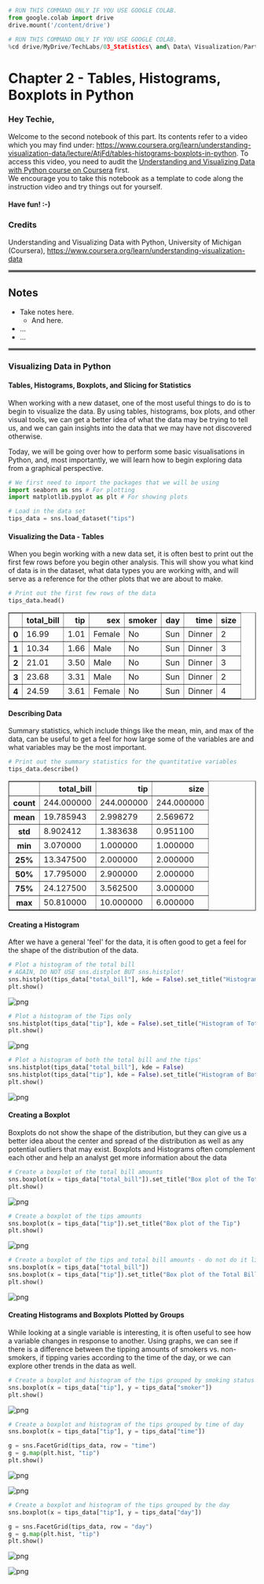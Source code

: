 ```python
# RUN THIS COMMAND ONLY IF YOU USE GOOGLE COLAB.
from google.colab import drive
drive.mount('/content/drive')
```


```python
# RUN THIS COMMAND ONLY IF YOU USE GOOGLE COLAB.
%cd drive/MyDrive/TechLabs/03_Statistics\ and\ Data\ Visualization/Part\ B\ -\ Univariate\ Data
```

# Chapter 2 - Tables, Histograms, Boxplots in Python  
### Hey Techie,
Welcome to the second notebook of this part. Its contents refer to a video which you may find under: https://www.coursera.org/learn/understanding-visualization-data/lecture/AtjFd/tables-histograms-boxplots-in-python. To access this video, you need to audit the [Understanding and Visualizing Data with Python course on Coursera](https://www.coursera.org/learn/understanding-visualization-data) first.   
We encourage you to take this notebook as a template to code along the instruction video and try things out for yourself.
#### Have fun! :-)   
   
### Credits
Understanding and Visualizing Data with Python, University of Michigan (Coursera), https://www.coursera.org/learn/understanding-visualization-data
   
<hr style="border:2px solid gray"> </hr>   
   
## Notes

* Take notes here.
    * And here.
* ...
* ...

<hr style="border:2px solid gray"> </hr>   


### Visualizing Data in Python
#### Tables, Histograms, Boxplots, and Slicing for Statistics

When working with a new dataset, one of the most useful things to do is to begin to visualize the data. By using tables, histograms, box plots, and other visual tools, we can get a better idea of what the data may be trying to tell us, and we can gain insights into the data that we may have not discovered otherwise.

Today, we will be going over how to perform some basic visualisations in Python, and, most importantly, we will learn how to begin exploring data from a graphical perspective.


```python
# We first need to import the packages that we will be using
import seaborn as sns # For plotting
import matplotlib.pyplot as plt # For showing plots

# Load in the data set
tips_data = sns.load_dataset("tips")
```

#### Visualizing the Data - Tables
When you begin working with a new data set,  it is often best to print out the first few rows before you begin other analysis. This will show you what kind of data is in the dataset, what data types you are working with, and will serve as a reference for the other plots that we are about to make. 


```python
# Print out the first few rows of the data
tips_data.head()
```




<div>
<style scoped>
    .dataframe tbody tr th:only-of-type {
        vertical-align: middle;
    }

    .dataframe tbody tr th {
        vertical-align: top;
    }

    .dataframe thead th {
        text-align: right;
    }
</style>
<table border="1" class="dataframe">
  <thead>
    <tr style="text-align: right;">
      <th></th>
      <th>total_bill</th>
      <th>tip</th>
      <th>sex</th>
      <th>smoker</th>
      <th>day</th>
      <th>time</th>
      <th>size</th>
    </tr>
  </thead>
  <tbody>
    <tr>
      <th>0</th>
      <td>16.99</td>
      <td>1.01</td>
      <td>Female</td>
      <td>No</td>
      <td>Sun</td>
      <td>Dinner</td>
      <td>2</td>
    </tr>
    <tr>
      <th>1</th>
      <td>10.34</td>
      <td>1.66</td>
      <td>Male</td>
      <td>No</td>
      <td>Sun</td>
      <td>Dinner</td>
      <td>3</td>
    </tr>
    <tr>
      <th>2</th>
      <td>21.01</td>
      <td>3.50</td>
      <td>Male</td>
      <td>No</td>
      <td>Sun</td>
      <td>Dinner</td>
      <td>3</td>
    </tr>
    <tr>
      <th>3</th>
      <td>23.68</td>
      <td>3.31</td>
      <td>Male</td>
      <td>No</td>
      <td>Sun</td>
      <td>Dinner</td>
      <td>2</td>
    </tr>
    <tr>
      <th>4</th>
      <td>24.59</td>
      <td>3.61</td>
      <td>Female</td>
      <td>No</td>
      <td>Sun</td>
      <td>Dinner</td>
      <td>4</td>
    </tr>
  </tbody>
</table>
</div>



#### Describing Data
Summary statistics, which include things like the mean, min, and max of the data, can be useful to get a feel for how large some of the variables are and what variables may be the most important. 


```python
# Print out the summary statistics for the quantitative variables
tips_data.describe()
```




<div>
<style scoped>
    .dataframe tbody tr th:only-of-type {
        vertical-align: middle;
    }

    .dataframe tbody tr th {
        vertical-align: top;
    }

    .dataframe thead th {
        text-align: right;
    }
</style>
<table border="1" class="dataframe">
  <thead>
    <tr style="text-align: right;">
      <th></th>
      <th>total_bill</th>
      <th>tip</th>
      <th>size</th>
    </tr>
  </thead>
  <tbody>
    <tr>
      <th>count</th>
      <td>244.000000</td>
      <td>244.000000</td>
      <td>244.000000</td>
    </tr>
    <tr>
      <th>mean</th>
      <td>19.785943</td>
      <td>2.998279</td>
      <td>2.569672</td>
    </tr>
    <tr>
      <th>std</th>
      <td>8.902412</td>
      <td>1.383638</td>
      <td>0.951100</td>
    </tr>
    <tr>
      <th>min</th>
      <td>3.070000</td>
      <td>1.000000</td>
      <td>1.000000</td>
    </tr>
    <tr>
      <th>25%</th>
      <td>13.347500</td>
      <td>2.000000</td>
      <td>2.000000</td>
    </tr>
    <tr>
      <th>50%</th>
      <td>17.795000</td>
      <td>2.900000</td>
      <td>2.000000</td>
    </tr>
    <tr>
      <th>75%</th>
      <td>24.127500</td>
      <td>3.562500</td>
      <td>3.000000</td>
    </tr>
    <tr>
      <th>max</th>
      <td>50.810000</td>
      <td>10.000000</td>
      <td>6.000000</td>
    </tr>
  </tbody>
</table>
</div>



#### Creating a Histogram

After we have a general 'feel' for the data, it is often good to get a feel for the shape of the distribution of the data.


```python
# Plot a histogram of the total bill
# AGAIN, DO NOT USE sns.distplot BUT sns.histplot!
sns.histplot(tips_data["total_bill"], kde = False).set_title("Histogram of Total Bill")
plt.show()
```


    
![png](output_11_0.png)
    



```python
# Plot a histogram of the Tips only
sns.histplot(tips_data["tip"], kde = False).set_title("Histogram of Total Tip")
plt.show()
```


    
![png](output_12_0.png)
    



```python
# Plot a histogram of both the total bill and the tips'
sns.histplot(tips_data["total_bill"], kde = False)
sns.histplot(tips_data["tip"], kde = False).set_title("Histogram of Both Tip Size and Total Bill")
plt.show()
```


    
![png](output_13_0.png)
    


#### Creating a Boxplot

Boxplots do not show the shape of the distribution, but they can give us a better idea about the center and spread of the distribution as well as any potential outliers that may exist. Boxplots and Histograms often complement each other and help an analyst get more information about the data


```python
# Create a boxplot of the total bill amounts
sns.boxplot(x = tips_data["total_bill"]).set_title("Box plot of the Total Bill")
plt.show()
```


    
![png](output_15_0.png)
    



```python
# Create a boxplot of the tips amounts
sns.boxplot(x = tips_data["tip"]).set_title("Box plot of the Tip")
plt.show()
```


    
![png](output_16_0.png)
    



```python
# Create a boxplot of the tips and total bill amounts - do not do it like this
sns.boxplot(x = tips_data["total_bill"])
sns.boxplot(x = tips_data["tip"]).set_title("Box plot of the Total Bill and Tips")
plt.show()
```


    
![png](output_17_0.png)
    


#### Creating Histograms and Boxplots Plotted by Groups

While looking at a single variable is interesting, it is often useful to see how a variable changes in response to another. Using graphs, we can see if there is a difference between the tipping amounts of smokers vs. non-smokers, if tipping varies according to the time of the day, or we can explore other trends in the data as well.


```python
# Create a boxplot and histogram of the tips grouped by smoking status
sns.boxplot(x = tips_data["tip"], y = tips_data["smoker"])
plt.show()
```


    
![png](output_19_0.png)
    



```python
# Create a boxplot and histogram of the tips grouped by time of day
sns.boxplot(x = tips_data["tip"], y = tips_data["time"])

g = sns.FacetGrid(tips_data, row = "time")
g = g.map(plt.hist, "tip")
plt.show()
```


    
![png](output_20_0.png)
    



    
![png](output_20_1.png)
    



```python
# Create a boxplot and histogram of the tips grouped by the day
sns.boxplot(x = tips_data["tip"], y = tips_data["day"])

g = sns.FacetGrid(tips_data, row = "day")
g = g.map(plt.hist, "tip")
plt.show()
```


    
![png](output_21_0.png)
    



    
![png](output_21_1.png)
    

